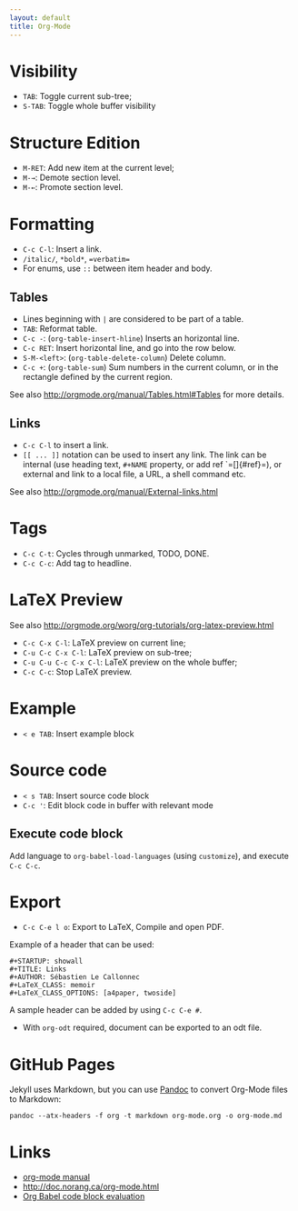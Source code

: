 ```yaml
---
layout: default
title: Org-Mode
---
```


# Visibility

-   `TAB`: Toggle current sub-tree;
-   `S-TAB`: Toggle whole buffer visibility

# Structure Edition

-   `M-RET`: Add new item at the current level;
-   `M-→`: Demote section level.
-   `M-←`: Promote section level.

# Formatting

-   `C-c C-l`: Insert a link.
-   `/italic/`, `*bold*`, `=verbatim=`
-   For enums, use `::` between item header and body.

## Tables

-   Lines beginning with `|` are considered to be part of a table.
-   `TAB`: Reformat table.
-   `C-c -`: (`org-table-insert-hline`) Inserts an horizontal line.
-   `C-c RET`: Insert horizontal line, and go into the row below.
-   `S-M-<left>`: (`org-table-delete-column`) Delete column.
-   `C-c +`: (`org-table-sum`) Sum numbers in the current column, or in
    the rectangle defined by the current region.

See also <http://orgmode.org/manual/Tables.html#Tables> for more
details.

## Links

-   `C-c C-l` to insert a link.
-   `[[ ... ]]` notation can be used to insert any link. The link can be
    internal (use heading text, `#+NAME` property, or add ref
    \`=[]{#ref}=), or external and link to a local file, a URL, a shell
    command etc.

See also <http://orgmode.org/manual/External-links.html>

# Tags

-   `C-c C-t`: Cycles through unmarked, TODO, DONE.
-   `C-c C-c`: Add tag to headline.

# LaTeX Preview

See also <http://orgmode.org/worg/org-tutorials/org-latex-preview.html>

-   `C-c C-x C-l`: LaTeX preview on current line;
-   `C-u C-c C-x C-l`: LaTeX preview on sub-tree;
-   `C-u C-u C-c C-x C-l`: LaTeX preview on the whole buffer;
-   `C-c C-c`: Stop LaTeX preview.

# Example

-   `< e TAB`: Insert example block

# Source code

-   `< s TAB`: Insert source code block
-   `C-c '`: Edit block code in buffer with relevant mode

## Execute code block

Add language to `org-babel-load-languages` (using `customize`), and
execute `C-c C-c`.

# Export

-   `C-c C-e l o`: Export to LaTeX, Compile and open PDF.

Example of a header that can be used:

``` {.example}
#+STARTUP: showall
#+TITLE: Links
#+AUTHOR: Sébastien Le Callonnec
#+LaTeX_CLASS: memoir
#+LaTeX_CLASS_OPTIONS: [a4paper, twoside]
```

A sample header can be added by using `C-c C-e #`.

-   With `org-odt` required, document can be exported to an odt file.

# GitHub Pages

Jekyll uses Markdown, but you can use [Pandoc](https://pandoc.org/) to
convert Org-Mode files to Markdown:

``` {.bash}
pandoc --atx-headers -f org -t markdown org-mode.org -o org-mode.md
```

# Links

-   [org-mode manual](http://orgmode.org/manual/)
-   <http://doc.norang.ca/org-mode.html>
-   [Org Babel code block
    evaluation](https://org-babel.readthedocs.io/en/latest/eval/)
